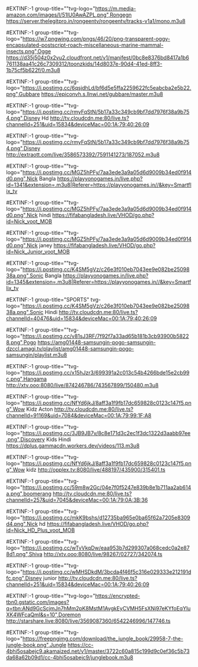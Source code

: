 #EXTINF:-1 group-title=""tvg-logo="https://m.media-amazon.com/images/I/51lU0AwAZPL.png",Rongegn
https://server.thelegitpro.in/rongeentv/rongeentv/tracks-v1a1/mono.m3u8

#EXTINF:-1 group-title=""tvg-logo="https://w7.pngwing.com/pngs/46/20/png-transparent-oggy-encapsulated-postscript-roach-miscellaneous-marine-mammal-insects.png",Ogge
https://d35j504z0x2vu2.cloudfront.net/v1/manifest/0bc8e8376bd8417a1b6761138aa41c26c7309312/toonzkids/14d8037e-90d4-41ed-8ff3-1b75cf5b622f/0.m3u8

#EXTINF:-1 group-title=""tvg-logo="https://i.postimg.cc/6qsjdhLd/bf6d5e5ffa2259622fc5eabcba2e5b22.png",Gubbare
https://epiconvh.s.llnwi.net/gubbare/master.m3u8

#EXTINF:-1 group-title=""tvg-logo="https://i.postimg.cc/rmyFqStN/5b17a33c349cb9bf7dd7976f38a9b754.png",Disney Hd
http://tv.cloudcdn.me:80/live.ts?channelId=251&uid=15834&deviceMac=00:1A:79:40:26:09

#EXTINF:-1 group-title=""tvg-logo="https://i.postimg.cc/rmyFqStN/5b17a33c349cb9bf7dd7976f38a9b754.png",Disney
http://extraott.com/live/3586573392/7591141273/187052.m3u8

#EXTINF:-1 group-title=""tvg-logo="https://i.postimg.cc/MGZ5hPFy/7aa3ede3a9a05d6d9009b34ed0f914d0.png",Nick Bangla
https://playyonogames.in/live.php?id=1341&extension=.m3u8|Referer=https://playyonogames.in//&key=Smartflix_tv

#EXTINF:-1 group-title=""tvg-logo="https://i.postimg.cc/MGZ5hPFy/7aa3ede3a9a05d6d9009b34ed0f914d0.png",Nick hindi 
https://fifabangladesh.live/VHOD/go.php?id=Nick_voot_MOB

#EXTINF:-1 group-title=""tvg-logo="https://i.postimg.cc/MGZ5hPFy/7aa3ede3a9a05d6d9009b34ed0f914d0.png",Nick janey 
https://fifabangladesh.live/VHOD/go.php?id=Nick_Junior_voot_MOB

#EXTINF:-1 group-title=""tvg-logo="https://i.postimg.cc/K4SM5gVz/c26e3f010eb7043ee9e082be2509838a.png",Sonic Bangla 
https://playyonogames.in/live.php?id=1345&extension=.m3u8|Referer=https://playyonogames.in//&key=Smartflix_tv

#EXTINF:-1 group-title="SPORTS" tvg-logo="https://i.postimg.cc/K4SM5gVz/c26e3f010eb7043ee9e082be2509838a.png",Sonic Hindi 
http://tv.cloudcdn.me:80/live.ts?channelId=40476&uid=15834&deviceMac=00:1A:79:40:26:09

#EXTINF:-1 group-title=""tvg-logo="https://i.postimg.cc/v81sJ3RF/7f92f7a33ad65b181b3cb93900b58228.png",Pogo 
https://amg01448-samsungin-pogo-samsungin-dzccl.amagi.tv/playlist/amg01448-samsungin-pogo-samsungin/playlist.m3u8

#EXTINF:-1 group-title=""tvg-logo="https://i.postimg.cc/x15hJzr3/699391a2c013c54b4266bde15e2cb99c.png",Hangama 
http://xtv.ooo:8080/live/874246786/743567899/150480.m3u8

#EXTINF:-1 group-title=""tvg-logo="https://i.postimg.cc/NfYd6jkJ/8aff3a1f9fb17dc659828c0123c147f5.png",Wow Kidz Acton 
http://tv.cloudcdn.me:80/live.ts?channelId=91169&uid=7084&deviceMac=00:1A:79:99:1F:A8

#EXTINF:-1 group-title=""tvg-logo="https://i.postimg.cc/3JB9JB7v/8c8e171d3c2ec1f3dc1322d3aabb97ee.png",Discovery Kids Hindi
https://dplus.gammacdn.workers.dev/videos/113.m3u8

#EXTINF:-1 group-title=""tvg-logo="https://i.postimg.cc/NfYd6jkJ/8aff3a1f9fb17dc659828c0123c147f5.png",Wow kidz
http://opplex.tv:8080/live/488197/435900/315401.ts

#EXTINF:-1 group-title=""tvg-logo="https://i.postimg.cc/59m8w2Gc/04e7f0f5247e839b8e1b711aa2ab614a.png",boomerang
http://tv.cloudcdn.me:80/live.ts?channelId=257&uid=7045&deviceMac=00:1A:79:0A:3B:36

#EXTINF:-1 group-title=""tvg-logo="https://i.postimg.cc/mkK9bshs/d12735ba965e0ba65f62a7205e8309d4.png",Nick hd
https://fifabangladesh.live/VHOD/go.php?id=Nick_HD_Plus_voot_MOB

#EXTINF:-1 group-title=""tvg-logo="https://i.postimg.cc/wTvVkqDw/eaa953b7d299307a068cedc0a2e878d1.png",Shiva
http://xtv.ooo:8080/live/98267/02727/342074.ts

#EXTINF:-1 group-title=""tvg-logo="https://i.postimg.cc/wMHSDkdM/3bcda4f46f5c316e029333e212191dfc.png",Disney junior
http://tv.cloudcdn.me:80/live.ts?channelId=251&uid=15834&deviceMac=00:1A:79:40:26:09

#EXTINF:-1 group-title=""tvg-logo="https://encrypted-tbn0.gstatic.com/images?q=tbn:ANd9GcScjmJn7hMm2pK8MstM1AvgkEyCVMH5FsXNj97eKYfoEqYluXK4WFcaQmI&s=10",Doremon
http://starshare.live:8080/live/3569087360/6542246996/147746.ts

#EXTINF:-1 group-title=""tvg-logo="https://freepngimg.com/download/the_jungle_book/29958-7-the-jungle-book.png",Jungle
https://cc-4bhi5osabejc9.akamaized.net/v1/master/3722c60a815c199d9c0ef36c5b73da68a62b09d1/cc-4bhi5osabejc9/junglebook.m3u8

